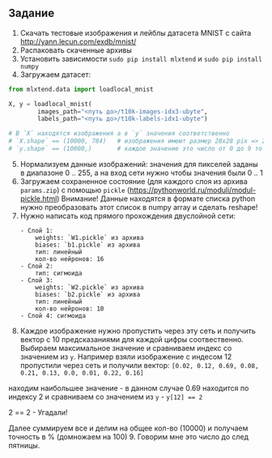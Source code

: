 ## Задание
1. Скачать тестовые изображения и лейблы датасета MNIST с сайта http://yann.lecun.com/exdb/mnist/
2. Распаковать скаченные архивы
3. Установить зависимости `sudo pip install mlxtend` и `sudo pip install numpy`
4. Загружаем датасет:

```python
from mlxtend.data import loadlocal_mnist

X, y = loadlocal_mnist(
        images_path="<путь до>/t10k-images-idx3-ubyte", 
        labels_path="<путь до>/t10k-labels-idx1-ubyte")

# В `X` находятся изображения а в `y` значения соответственно
# `X.shape` == (10000, 784)   # изображения имеют размер 28x28 pix => 28*28=784
# `y.shape` == (10000,)       # каждое значение это число от 0 до 9 то что изображено на соответствующем изображении 

```
5. Нормализуем данные изображений: значения для пикселей заданы в диапазоне 0 .. 255, а на вход сети нужно чтобы значения были 0 .. 1  
6. Загружаем сохраненное состояние (для каждого слоя из архива `params.zip`) с помощью `pickle` (https://pythonworld.ru/moduli/modul-pickle.html)
   Внимание! Данные находятся в формате списка python нужно преобразовать этот список в numpy array и сделать reshape!
7. Нужно написать код прямого прохождения двуслойной сети:
   ```
   - Слой 1:
       weights: `W1.pickle` из архива
       biases: `b1.pickle` из архива
       тип: линейный
       кол-во нейронов: 16
   - Слой 2:
       тип: сигмоида
   - Слой 3:
       weights: `W2.pickle` из архива
       biases: `b2.pickle` из архива
       тип: линейный
       кол-во нейронов: 10
   - Слой 4: сигмоида
   ```
8. Каждое изображение нужно пропустить через эту сеть и получить вектор с 10 предсказаниями для каждой цифры соотвественно. 
Выбираем максимальное значение и сравниваем индекс со значением из `y`. 
Например взяли изображение с индесом 12
пропустили через сеть и получили вектор:
`[0.02, 0.12, 0.69, 0.08, 0.21, 0.13, 0.0, 0.01, 0.22, 0.16]`

находим наибольшее значение - в данном случае 0.69 находится по индексу 2
и сравниваем со значением из `y` - `y[12] == 2` 

2 == 2 - Угадали!

Далее суммируем все и делим на общее кол-во (10000) и получаем точность в % (домножаем на 100)
9. Говорим мне это число до след пятницы.

